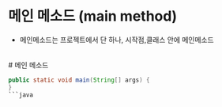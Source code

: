 # 메인 메소드 (main method)

- 메인메소드는 프로젝트에서 단 하나, 시작점,클래스 안에 메인메소드

<br>
# 메인 메소드

```java
public static void main(String[] args) {
}
```java
